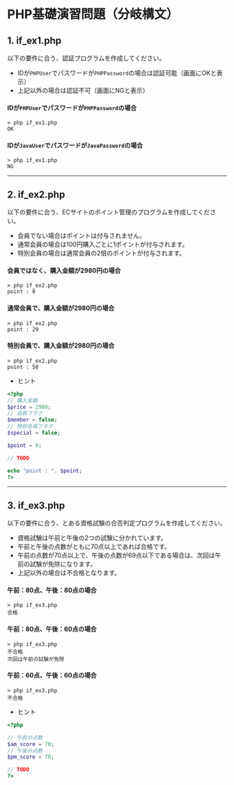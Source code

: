# PHP基礎演習問題（分岐構文）

## 1. if_ex1.php

以下の要件に合う、認証プログラムを作成してください。

- IDが`PHPUser`でパスワードが`PHPPassword`の場合は認証可能（画面にOKと表示）
- 上記以外の場合は認証不可（画面にNGと表示）

#### IDが`PHPUser`でパスワードが`PHPPassword`の場合

```console
> php if_ex1.php
OK
```

#### IDが`JavaUser`でパスワードが`JavaPassword`の場合

```console
> php if_ex1.php
NG
```

<hr>

## 2. if_ex2.php

以下の要件に合う、ECサイトのポイント管理のプログラムを作成してください。

- 会員でない場合はポイントは付与されません。
- 通常会員の場合は100円購入ごとに1ポイントが付与されます。
- 特別会員の場合は通常会員の2倍のポイントが付与されます。

#### 会員ではなく、購入金額が2980円の場合

```console
> php if_ex2.php
point : 0
```

#### 通常会員で、購入金額が2980円の場合

```console
> php if_ex2.php
point : 29
```

#### 特別会員で、購入金額が2980円の場合

```console
> php if_ex2.php
point : 58
```

- ヒント

```php
<?php
// 購入金額
$price = 2980;
// 会員フラグ
$member = false;
// 特別会員フラグ
$special = false;

$point = 0;

// TODO

echo "point : ". $point;
?>
```

<hr>

## 3. if_ex3.php

以下の要件に合う、とある資格試験の合否判定プログラムを作成してください。

- 資格試験は午前と午後の2つの試験に分かれています。
- 午前と午後の点数がともに70点以上であれば合格です。
- 午前の点数が70点以上で、午後の点数が69点以下である場合は、次回は午前の試験が免除になります。
- 上記以外の場合は不合格となります。

#### 午前：80点、午後：80点の場合

```console
> php if_ex3.php
合格
```

#### 午前：80点、午後：60点の場合

```console
> php if_ex3.php
不合格
次回は午前の試験が免除
```

#### 午前：60点、午後：60点の場合

```console
> php if_ex3.php
不合格
```

- ヒント

```php
<?php

// 午前の点数
$am_score = 70;
// 午後の点数
$pm_score = 70;

// TODO
?>
```
